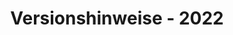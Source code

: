 ﻿---
title: Versionshinweise - 2022
type: docs
weight: 8
url: /de/python-net/release-notes/2022/
---
